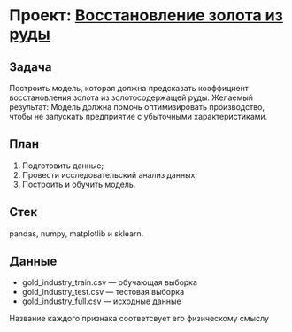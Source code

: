 # Проект: [Восстановление золота из руды](RecoveryProject.ipynb)

## Задача
Построить модель, которая  должна предсказать коэффициент восстановления золота из золотосодержащей руды.
Желаемый результат: Модель должна помочь оптимизировать производство, чтобы не запускать предприятие с убыточными характеристиками.

## План
1. Подготовить данные;
2. Провести исследовательский анализ данных;
3. Построить и обучить модель.

## Стек
pandas, numpy, matplotlib и sklearn.

## Данные
* gold_industry_train.csv — обучающая выборка
* gold_industry_test.csv — тестовая выборка
* gold_industry_full.csv — исходные данные

Название каждого признака соответсвует его физическому смыслу
